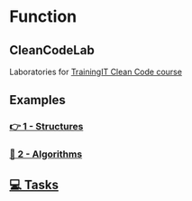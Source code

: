 # Function

## CleanCodeLab

Laboratories for [TrainingIT Clean Code course](https://trainingit.es/curso-clean-code/)

## Examples

### [👉 1 - Structures](https://github.com/LabsAdemy/CleanCodeLab/tree/DATA/src/examples/1-structures)

### [📜 2 - Algorithms](https://github.com/LabsAdemy/CleanCodeLab/tree/DATA/src/examples/2-algorithms)

## [💻 Tasks](https://github.com/LabsAdemy/CleanCodeLab/tree/DATA/src/tasks)
